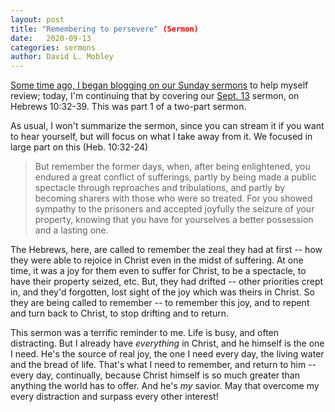 ```yaml
---
layout: post
title: "Remembering to persevere" (Sermon)
date:   2020-09-13
categories: sermons
author: David L. Mobley
---
```


[Some time ago, I began blogging on our Sunday sermons](https://heisfaithful.github.io/sermons/2020/04/02/sermon.html) to help myself review; today, I'm continuing that by covering our [Sept. 13](https://www.youtube.com/watch?v=yKZfQ2V0KnU) sermon, on Hebrews 10:32-39. This was part 1 of a two-part sermon.

As usual, I won't summarize the sermon, since you can stream it if you want to hear yourself, but will focus on what I take away from it. We focused in large part on this (Heb. 10:32-24)
> But remember the former days, when, after being enlightened, you endured a great conflict of sufferings, partly by being made a public spectacle through reproaches and tribulations, and partly by becoming sharers with those who were so treated. For you showed sympathy to the prisoners and accepted joyfully the seizure of your property, knowing that you have for yourselves a better possession and a lasting one.

The Hebrews, here, are called to remember the zeal they had at first -- how they were able to rejoice in Christ even in the midst of suffering. At one time, it was a joy for them even to suffer for Christ, to be a spectacle, to have their property seized, etc. But, they had drifted -- other priorities crept in, and they'd forgotten, lost sight of the joy which was theirs in Christ. So they are being called to remember -- to remember this joy, and to repent and turn back to Christ, to stop drifting and to return.

This sermon was a terrific reminder to me. Life is busy, and often distracting. But I already have *everything* in Christ, and he himself is the one I need. He's the source of real joy, the one I need every day, the living water and the bread of life. That's what I need to remember, and return to him -- every day, continually, because Christ himself is so much greater than anything the world has to offer. And he's *my* savior. May that overcome my every distraction and surpass every other interest! 
